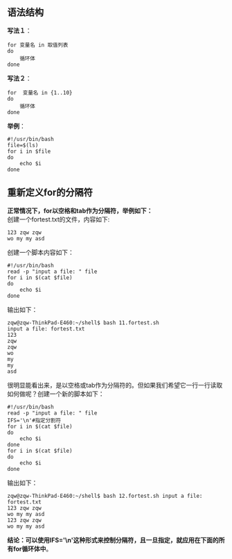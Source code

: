 ## 语法结构
**写法１**：
```
for 变量名 in 取值列表
do
    循环体
done
```
**写法２**：
```
for  变量名 in {1..10}
do
    循环体
done
```
**举例**：
```
#!/usr/bin/bash
file=$(ls)
for i in $file
do
    echo $i
done
```
## 重新定义for的分隔符  
**正常情况下，for以空格和tab作为分隔符，举例如下：**  
创建一个fortest.txt的文件，内容如下:
```
123 zqw zqw
wo my my asd
```
创建一个脚本内容如下：  
```
#!/usr/bin/bash
read -p "input a file: " file
for i in $(cat $file)
do
    echo $i
done
```
输出如下：
```
zqw@zqw-ThinkPad-E460:~/shell$ bash 11.fortest.sh 
input a file: fortest.txt
123
zqw
zqw
wo
my
my
asd
```
很明显能看出来，是以空格或tab作为分隔符的。但如果我们希望它一行一行读取如何做呢？创建一个新的脚本如下：
```
#!/usr/bin/bash
read -p "input a file: " file
IFS='\n'#指定分割符
for i in $(cat $file)
do
    echo $i
done
for i in $(cat $file)
do
    echo $i
done
```
输出如下：
```
zqw@zqw-ThinkPad-E460:~/shell$ bash 12.fortest.sh input a file: fortest.txt
123 zqw zqw
wo my my asd
123 zqw zqw
wo my my asd
```
**结论：可以使用IFS='\n'这种形式来控制分隔符，且一旦指定，就应用在下面的所有for循环体中**。


